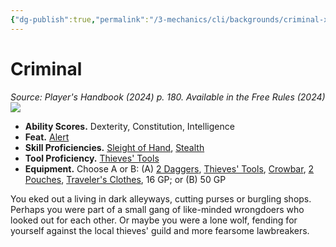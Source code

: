 ```yaml
---
{"dg-publish":true,"permalink":"/3-mechanics/cli/backgrounds/criminal-xphb/","tags":["ttrpg-cli/background","ttrpg-cli/compendium/src/5e/xphb"],"created":"2025-02-22T12:02:28.342-05:00","updated":"2025-02-26T17:46:10.267-05:00"}
---
```


# Criminal
*Source: Player's Handbook (2024) p. 180. Available in the Free Rules (2024)*  
![](3-Mechanics/CLI/backgrounds/img/criminal.webp#right)

- **Ability Scores.** Dexterity, Constitution, Intelligence  
- **Feat.** [Alert](3-Mechanics/CLI/feats/alert-xphb.md)  
- **Skill Proficiencies.** [Sleight of Hand](3-Mechanics/CLI/rules/skills.md#Sleight%20of%20Hand), [Stealth](3-Mechanics/CLI/rules/skills.md#Stealth)  
- **Tool Proficiency.** [Thieves' Tools](3-Mechanics/CLI/items/thieves-tools-xphb.md)  
- **Equipment.** Choose A or B: (A) [2 Daggers](3-Mechanics/CLI/items/dagger-xphb.md), [Thieves' Tools](3-Mechanics/CLI/items/thieves-tools-xphb.md), [Crowbar](3-Mechanics/CLI/items/crowbar-xphb.md), [2 Pouches](3-Mechanics/CLI/items/pouch-xphb.md), [Traveler's Clothes](3-Mechanics/CLI/items/travelers-clothes-xphb.md), 16 GP; or (B) 50 GP  

You eked out a living in dark alleyways, cutting purses or burgling shops. Perhaps you were part of a small gang of like-minded wrongdoers who looked out for each other. Or maybe you were a lone wolf, fending for yourself against the local thieves' guild and more fearsome lawbreakers.